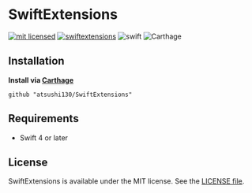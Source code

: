 # SwiftExtensions

[![mit licensed](https://img.shields.io/badge/License-MIT-d94c32.svg)](./license)
[![swiftextensions](https://img.shields.io/badge/Swift-SwiftExtensions-3B5998.svg)](https://github.com/atsushi130/SwiftExtensions.git)
![swift](https://img.shields.io/badge/Swift-4-ffac45.svg)
![Carthage](https://img.shields.io/badge/Carthage-v1.0.3-7ec9d9.svg)

## Installation
**Install via [Carthage](https://github.com/Carthage/Carthage)**
```
github "atsushi130/SwiftExtensions"
```

## Requirements
- Swift 4 or later

## License
SwiftExtensions is available under the MIT license. See the [LICENSE file](https://github.com/atsushi130/SwiftExtensions/blob/master/license).

